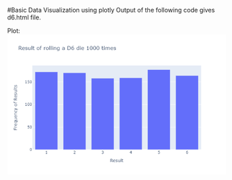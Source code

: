 #Basic Data Visualization using plotly
Output of the following code gives d6.html file.

Plot:
![plot of image](/images/d6.png)